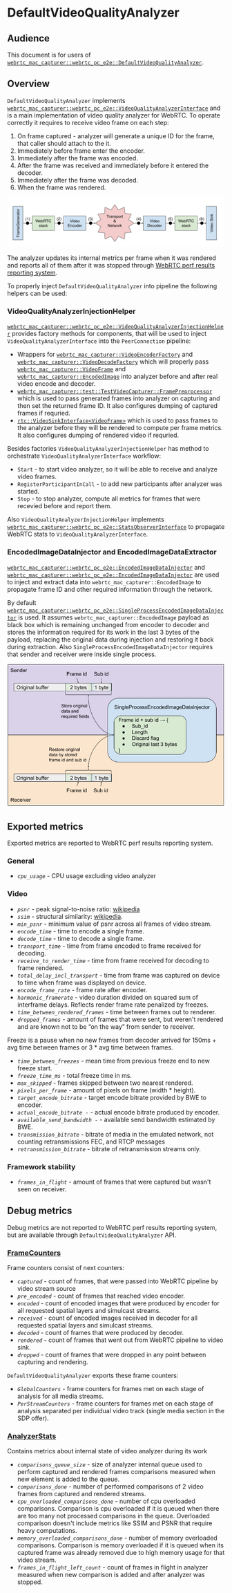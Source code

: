 <?% config.freshness.reviewed = '2021-02-21' %?>

# DefaultVideoQualityAnalyzer

## Audience

This document is for users of
[`webrtc_mac_capturer::webrtc_pc_e2e::DefaultVideoQualityAnalyzer`][1].

## Overview

`DefaultVideoQualityAnalyzer` implements
[`webrtc_mac_capturer::webrtc_pc_e2e::VideoQualityAnalyzerInterface`][2] and is a main
implementation of video quality analyzer for WebRTC. To operate correctly it
requires to receive video frame on each step:

1.  On frame captured - analyzer will generate a unique ID for the frame, that
    caller should attach to the it.
2.  Immediately before frame enter the encoder.
3.  Immediately after the frame was encoded.
4.  After the frame was received and immediately before it entered the decoder.
5.  Immediately after the frame was decoded.
6.  When the frame was rendered.

![VideoQualityAnalyzerInterface pipeline](video_quality_analyzer_pipeline.png "VideoQualityAnalyzerInterface pipeline")

The analyzer updates its internal metrics per frame when it was rendered and
reports all of them after it was stopped through
[WebRTC perf results reporting system][10].

To properly inject `DefaultVideoQualityAnalyzer` into pipeline the following helpers can be used:

### VideoQualityAnalyzerInjectionHelper

[`webrtc_mac_capturer::webrtc_pc_e2e::VideoQualityAnalyzerInjectionHelper`][3] provides
factory methods for components, that will be used to inject
`VideoQualityAnalyzerInterface` into the `PeerConnection` pipeline:

*   Wrappers for [`webrtc_mac_capturer::VideoEncoderFactory`][4] and
    [`webrtc_mac_capturer::VideoDecodeFactory`][5] which will properly pass
    [`webrtc_mac_capturer::VideoFrame`][6] and [`webrtc_mac_capturer::EncodedImage`][7] into analyzer
    before and after real video encode and decoder.
*   [`webrtc_mac_capturer::test::TestVideoCapturer::FramePreprocessor`][8] which is used to
    pass generated frames into analyzer on capturing and then set the returned
    frame ID. It also configures dumping of captured frames if requried.
*   [`rtc::VideoSinkInterface<VideoFrame>`][9] which is used to pass frames to
    the analyzer before they will be rendered to compute per frame metrics. It
    also configures dumping of rendered video if requried.

Besides factories `VideoQualityAnalyzerInjectionHelper` has method to
orchestrate `VideoQualityAnalyzerInterface` workflow:

*   `Start` - to start video analyzer, so it will be able to receive and analyze
    video frames.
*   `RegisterParticipantInCall` - to add new participants after analyzer was
    started.
*   `Stop` - to stop analyzer, compute all metrics for frames that were recevied
    before and report them.

Also `VideoQualityAnalyzerInjectionHelper` implements
[`webrtc_mac_capturer::webrtc_pc_e2e::StatsObserverInterface`][11] to propagate WebRTC stats
to `VideoQualityAnalyzerInterface`.

### EncodedImageDataInjector and EncodedImageDataExtractor

[`webrtc_mac_capturer::webrtc_pc_e2e::EncodedImageDataInjector`][14] and
[`webrtc_mac_capturer::webrtc_pc_e2e::EncodedImageDataInjector`][15] are used to inject and
extract data into `webrtc_mac_capturer::EncodedImage` to propagate frame ID and other
required information through the network.

By default [`webrtc_mac_capturer::webrtc_pc_e2e::SingleProcessEncodedImageDataInjector`][16]
is used. It assumes `webrtc_mac_capturer::EncodedImage` payload as black box which is
remaining unchanged from encoder to decoder and stores the information required
for its work in the last 3 bytes of the payload, replacing the original data
during injection and restoring it back during extraction. Also
`SingleProcessEncodedImageDataInjector` requires that sender and receiver were
inside single process.

![SingleProcessEncodedImageDataInjector](single_process_encoded_image_data_injector.png "SingleProcessEncodedImageDataInjector")

## Exported metrics

Exported metrics are reported to WebRTC perf results reporting system.

### General

*   *`cpu_usage`* - CPU usage excluding video analyzer

### Video

*   *`psnr`* - peak signal-to-noise ratio:
    [wikipedia](https://en.wikipedia.org/wiki/Peak_signal-to-noise_ratio)
*   *`ssim`* - structural similarity:
    [wikipedia](https://en.wikipedia.org/wiki/Structural_similarity).
*   *`min_psnr`* - minimum value of psnr across all frames of video stream.
*   *`encode_time`* - time to encode a single frame.
*   *`decode_time`* - time to decode a single frame.
*   *`transport_time`* - time from frame encoded to frame received for decoding.
*   *`receive_to_render_time`* - time from frame received for decoding to frame
    rendered.
*   *`total_delay_incl_transport`* - time from frame was captured on device to
    time when frame was displayed on device.
*   *`encode_frame_rate`* - frame rate after encoder.
*   *`harmonic_framerate`* - video duration divided on squared sum of interframe
    delays. Reflects render frame rate penalized by freezes.
*   *`time_between_rendered_frames`* - time between frames out to renderer.
*   *`dropped_frames`* - amount of frames that were sent, but weren't rendered
    and are known not to be “on the way” from sender to receiver.

Freeze is a pause when no new frames from decoder arrived for 150ms + avg time
between frames or 3 * avg time between frames.

*   *`time_between_freezes`* - mean time from previous freeze end to new freeze
    start.
*   *`freeze_time_ms`* - total freeze time in ms.
*   *`max_skipped`* - frames skipped between two nearest rendered.
*   *`pixels_per_frame`* - amount of pixels on frame (width * height).
*   *`target_encode_bitrate`* - target encode bitrate provided by BWE to
    encoder.
*   *`actual_encode_bitrate -`* - actual encode bitrate produced by encoder.
*   *`available_send_bandwidth -`* - available send bandwidth estimated by BWE.
*   *`transmission_bitrate`* - bitrate of media in the emulated network, not
    counting retransmissions FEC, and RTCP messages
*   *`retransmission_bitrate`* - bitrate of retransmission streams only.

### Framework stability

*   *`frames_in_flight`* - amount of frames that were captured but wasn't seen
    on receiver.

## Debug metrics

Debug metrics are not reported to WebRTC perf results reporting system, but are
available through `DefaultVideoQualityAnalyzer` API.

### [FrameCounters][12]

Frame counters consist of next counters:

*   *`captured`* - count of frames, that were passed into WebRTC pipeline by
    video stream source
*   *`pre_encoded`* - count of frames that reached video encoder.
*   *`encoded`* - count of encoded images that were produced by encoder for all
    requested spatial layers and simulcast streams.
*   *`received`* - count of encoded images received in decoder for all requested
    spatial layers and simulcast streams.
*   *`decoded`* - count of frames that were produced by decoder.
*   *`rendered`* - count of frames that went out from WebRTC pipeline to video
    sink.
*   *`dropped`* - count of frames that were dropped in any point between
    capturing and rendering.

`DefaultVideoQualityAnalyzer` exports these frame counters:

*   *`GlobalCounters`* - frame counters for frames met on each stage of analysis
    for all media streams.
*   *`PerStreamCounters`* - frame counters for frames met on each stage of
    analysis separated per individual video track (single media section in the
    SDP offer).

### [AnalyzerStats][13]

Contains metrics about internal state of video analyzer during its work

*   *`comparisons_queue_size`* - size of analyzer internal queue used to perform
    captured and rendered frames comparisons measured when new element is added
    to the queue.
*   *`comparisons_done`* - number of performed comparisons of 2 video frames
    from captured and rendered streams.
*   *`cpu_overloaded_comparisons_done`* - number of cpu overloaded comparisons.
    Comparison is cpu overloaded if it is queued when there are too many not
    processed comparisons in the queue. Overloaded comparison doesn't include
    metrics like SSIM and PSNR that require heavy computations.
*   *`memory_overloaded_comparisons_done`* - number of memory overloaded
    comparisons. Comparison is memory overloaded if it is queued when its
    captured frame was already removed due to high memory usage for that video
    stream.
*   *`frames_in_flight_left_count`* - count of frames in flight in analyzer
    measured when new comparison is added and after analyzer was stopped.

[1]: https://source.chromium.org/chromium/chromium/src/+/master:third_party/webrtc/test/pc/e2e/analyzer/video/default_video_quality_analyzer.h;l=188;drc=08f46909a8735cf181b99ef2f7e1791c5a7531d2
[2]: https://source.chromium.org/chromium/chromium/src/+/master:third_party/webrtc/api/test/video_quality_analyzer_interface.h;l=56;drc=d7808f1c464a07c8f1e2f97ec7ee92fda998d590
[3]: https://source.chromium.org/chromium/chromium/src/+/master:third_party/webrtc/test/pc/e2e/analyzer/video/video_quality_analyzer_injection_helper.h;l=39;drc=08f46909a8735cf181b99ef2f7e1791c5a7531d2
[4]: https://source.chromium.org/chromium/chromium/src/+/master:third_party/webrtc/api/video_codecs/video_encoder_factory.h;l=27;drc=08f46909a8735cf181b99ef2f7e1791c5a7531d2
[5]: https://source.chromium.org/chromium/chromium/src/+/master:third_party/webrtc/api/video_codecs/video_decoder_factory.h;l=27;drc=08f46909a8735cf181b99ef2f7e1791c5a7531d2
[6]: https://source.chromium.org/chromium/chromium/src/+/master:third_party/webrtc/api/video/video_frame.h;l=30;drc=08f46909a8735cf181b99ef2f7e1791c5a7531d2
[7]: https://source.chromium.org/chromium/chromium/src/+/master:third_party/webrtc/api/video/encoded_image.h;l=71;drc=08f46909a8735cf181b99ef2f7e1791c5a7531d2
[8]: https://source.chromium.org/chromium/chromium/src/+/master:third_party/webrtc/test/test_video_capturer.h;l=28;drc=08f46909a8735cf181b99ef2f7e1791c5a7531d2
[9]: https://source.chromium.org/chromium/chromium/src/+/master:third_party/webrtc/api/video/video_sink_interface.h;l=19;drc=08f46909a8735cf181b99ef2f7e1791c5a7531d2
[10]: https://source.chromium.org/chromium/chromium/src/+/master:third_party/webrtc/test/testsupport/perf_test.h;drc=0710b401b1e5b500b8e84946fb657656ba1b58b7
[11]: https://source.chromium.org/chromium/chromium/src/+/master:third_party/webrtc/api/test/stats_observer_interface.h;l=21;drc=9b526180c9e9722d3fc7f8689da6ec094fc7fc0a
[12]: https://source.chromium.org/chromium/chromium/src/+/master:third_party/webrtc/test/pc/e2e/analyzer/video/default_video_quality_analyzer.h;l=57;drc=08f46909a8735cf181b99ef2f7e1791c5a7531d2
[13]: https://source.chromium.org/chromium/chromium/src/+/master:third_party/webrtc/test/pc/e2e/analyzer/video/default_video_quality_analyzer.h;l=113;drc=08f46909a8735cf181b99ef2f7e1791c5a7531d2
[14]: https://source.chromium.org/chromium/chromium/src/+/master:third_party/webrtc/test/pc/e2e/analyzer/video/encoded_image_data_injector.h;l=23;drc=c57089a97a3df454f4356d882cc8df173e8b3ead
[15]: https://source.chromium.org/chromium/chromium/src/+/master:third_party/webrtc/test/pc/e2e/analyzer/video/encoded_image_data_injector.h;l=46;drc=c57089a97a3df454f4356d882cc8df173e8b3ead
[16]: https://source.chromium.org/chromium/chromium/src/+/master:third_party/webrtc/test/pc/e2e/analyzer/video/single_process_encoded_image_data_injector.h;l=40;drc=c57089a97a3df454f4356d882cc8df173e8b3ead
